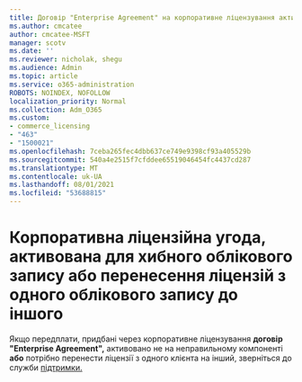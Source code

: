 ```yaml
---
title: Договір "Enterprise Agreement" на корпоративне ліцензування активовано для невідповідного облікового запису
ms.author: cmcatee
author: cmcatee-MSFT
manager: scotv
ms.date: ''
ms.reviewer: nicholak, shegu
ms.audience: Admin
ms.topic: article
ms.service: o365-administration
ROBOTS: NOINDEX, NOFOLLOW
localization_priority: Normal
ms.collection: Adm_O365
ms.custom:
- commerce_licensing
- "463"
- "1500021"
ms.openlocfilehash: 7ceba265fec4dbb637ce749e9398cf93a405529b
ms.sourcegitcommit: 540a4e2515f7cfddee65519046454fc4437cd287
ms.translationtype: MT
ms.contentlocale: uk-UA
ms.lasthandoff: 08/01/2021
ms.locfileid: "53688815"
---
```

# <a name="volume-licensing-enterprise-agreement-activated-on-the-wrong-account-or-transferring-licenses-from-one-account-to-another"></a>Корпоративна ліцензійна угода, активована для хибного облікового запису або перенесення ліцензій з одного облікового запису до іншого

Якщо передплати, придбані через корпоративне ліцензування **договір "Enterprise Agreement",** активовано не на неправильному компоненті  **або** потрібно перенести ліцензії з одного клієнта на інший, зверніться до служби [підтримки.](https://go.microsoft.com/fwlink/p/?linkid=518322)
